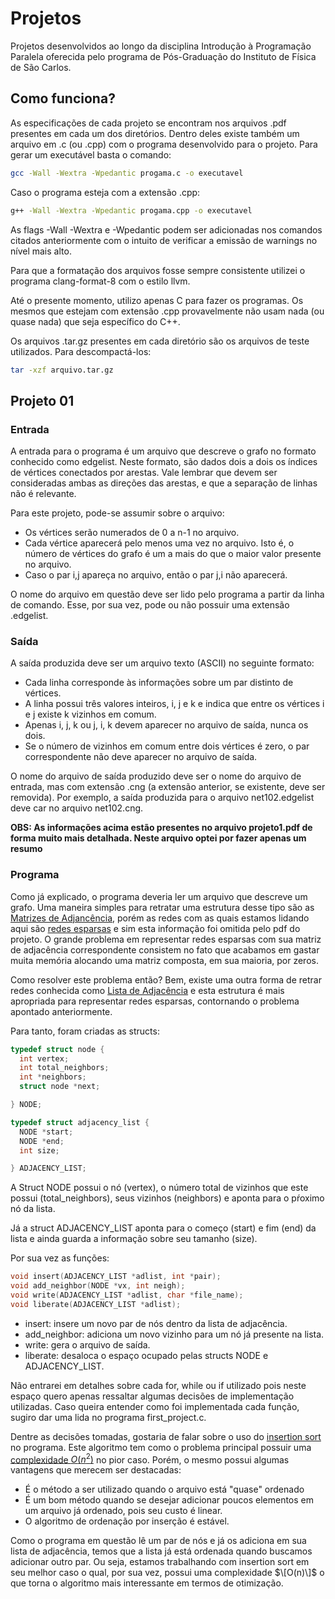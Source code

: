 # Projetos
Projetos desenvolvidos ao longo da disciplina Introdução à Programação Paralela 
oferecida pelo programa de Pós-Graduação do Instituto de Física de São Carlos.

## Como funciona?

As especificações de cada projeto se encontram nos arquivos .pdf presentes em cada um 
dos diretórios. Dentro deles existe também um arquivo em .c (ou .cpp) com o programa 
desenvolvido para o projeto. Para gerar um executável basta o comando:

```bash
gcc -Wall -Wextra -Wpedantic progama.c -o executavel
```

Caso o programa esteja com a extensão .cpp:
```bash
g++ -Wall -Wextra -Wpedantic progama.cpp -o executavel
```

As flags -Wall -Wextra e -Wpedantic podem ser adicionadas nos comandos citados anteriormente 
com o intuito de verificar a emissão de warnings no nível mais alto.

Para que a formatação dos arquivos fosse sempre consistente utilizei o programa 
clang-format-8 com o estilo llvm.

Até o presente momento, utilizo apenas C para fazer os programas. Os mesmos que estejam 
com extensão .cpp provavelmente não usam nada (ou quase nada) que seja específico do C++.

Os arquivos .tar.gz presentes em cada diretório são os arquivos de teste utilizados. Para 
descompactá-los:

```bash
tar -xzf arquivo.tar.gz
```

## Projeto 01

### Entrada

A entrada para o programa é um arquivo que descreve o grafo no formato conhecido como edgelist.
Neste formato, são dados dois a dois os índices de vértices conectados por arestas. Vale lembrar que 
devem ser consideradas ambas as direções das arestas, e que a separação de linhas não é relevante.

Para este projeto, pode-se assumir sobre o arquivo:
- Os vértices serão numerados de 0 a n-1 no arquivo.
- Cada vértice aparecerá pelo menos uma vez no arquivo. Isto é, o número de vértices 
do grafo é um a mais do que o maior valor presente no arquivo.
- Caso o par i,j apareça no arquivo, então o par j,i não aparecerá.

O nome do arquivo em questão deve ser lido pelo programa a partir da linha de comando. Esse, 
por sua vez, pode ou não possuir uma extensão .edgelist.

### Saída

A saída produzida deve ser um arquivo texto (ASCII) no seguinte formato:
- Cada linha corresponde às informações sobre um par distinto de vértices.
- A linha possui três valores inteiros, i, j e k e indica que entre os vértices
i e j existe k vizinhos em comum.
- Apenas i, j, k ou j, i, k devem aparecer no arquivo de saída, nunca os dois.
- Se o número de vizinhos em comum entre dois vértices é zero, o par correspondente
não deve aparecer no arquivo de saída.

O nome do arquivo de saída produzido deve ser o nome do arquivo de entrada, mas
com extensão .cng (a extensão anterior, se existente, deve ser removida). Por exemplo,
a saída produzida para o arquivo net102.edgelist deve car no arquivo net102.cng.

**OBS: As informações acima estão presentes no arquivo projeto1.pdf de forma muito 
mais detalhada. Neste arquivo optei por fazer apenas um resumo**

### Programa

Como já explicado, o programa deveria ler um arquivo que descreve um grafo. Uma maneira simples 
para retratar uma estrutura desse tipo são as [Matrizes de Adjancência](https://en.wikipedia.org/wiki/Adjacency_matrix), 
porém as redes com as quais estamos lidando aqui são [redes esparsas](https://en.wikipedia.org/wiki/Sparse_network) 
e sim esta informação foi omitida pelo pdf do projeto. O grande problema em representar redes esparsas com 
sua matriz de adjacência correspondente consistem no fato que acabamos em gastar muita memória alocando uma matriz 
composta, em sua maioria, por zeros.

Como resolver este problema então? Bem, existe uma outra forma de retrar redes conhecida como [Lista de Adjacência](https://en.wikipedia.org/wiki/Adjacency_list) 
e esta estrutura é mais apropriada para representar redes esparsas, contornando o problema apontado anteriormente.

Para tanto, foram criadas as structs:

```c
typedef struct node {
  int vertex;
  int total_neighbors;
  int *neighbors;
  struct node *next;

} NODE;

typedef struct adjacency_list {
  NODE *start;
  NODE *end;
  int size;

} ADJACENCY_LIST;
```

A Struct NODE possui o nó (vertex), o número total de vizinhos que este possui (total\_neighbors), seus vizinhos (neighbors) 
e aponta para o pŕoximo nó da lista.

Já a struct ADJACENCY\_LIST aponta para o começo (start) e fim (end) da lista e ainda guarda a informação sobre seu 
tamanho (size).

Por sua vez as funções:

```c
void insert(ADJACENCY_LIST *adlist, int *pair);
void add_neighbor(NODE *vx, int neigh);
void write(ADJACENCY_LIST *adlist, char *file_name);
void liberate(ADJACENCY_LIST *adlist);
```
- insert: insere um novo par de nós dentro da lista de adjacência.
- add\_neighbor: adiciona um novo vizinho para um nó já presente na lista.
- write: gera o arquivo de saída.
- liberate: desaloca o espaço ocupado pelas structs NODE e ADJACENCY\_LIST.

Não entrarei em detalhes sobre cada for, while ou if utilizado pois neste espaço quero apenas ressaltar algumas 
decisões de implementação utilizadas. Caso queira entender como foi implementada cada função, sugiro dar uma lida 
no programa first\_project.c.

Dentre as decisões tomadas, gostaria de falar sobre o uso do [insertion sort](https://en.wikipedia.org/wiki/Insertion_sort) 
no programa. Este algoritmo tem como o problema principal possuir uma [complexidade $O(n^2)$](https://en.wikipedia.org/wiki/Big_O_notation) 
no pior caso. Porém, o mesmo possui algumas vantagens que merecem ser destacadas:

- É o método a ser utilizado quando o arquivo está "quase" ordenado
- É um bom método quando se desejar adicionar poucos elementos em um arquivo já ordenado, pois seu custo é linear.
- O algoritmo de ordenação por inserção é estável.

Como o programa em questão lê um par de nós e já os adiciona em sua lista de adjacência, temos que a lista já 
está ordenada quando buscamos adicionar outro par. Ou seja, estamos trabalhando com insertion sort em seu melhor caso 
o qual, por sua vez, possui uma complexidade $\[O(n)\]$ o que torna o algoritmo mais interessante em termos de 
otimização.
